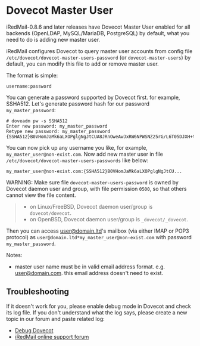 # Dovecot Master User

iRedMail-0.8.6 and later releases have Dovecot Master User enabled for all
backends (OpenLDAP, MySQL/MariaDB, PostgreSQL) by default, what you need to do
is adding new master user.

iRedMail configures Dovecot to query master user accounts from config file
`/etc/dovecot/dovecot-master-users-password` (or `dovecot-master-users`) by
default, you can modify this file to add or remove master user.

The format is simple:
```
username:password
```

You can generate a password supported by Dovecot first. for example, SSHA512.
Let's generate password hash for our password `my_master_password`:
```
# doveadm pw -s SSHA512
Enter new password: my_master_password
Retype new password: my_master_password
{SSHA512}B0VHomJaMk6aLXOPglgNgJtCUA8JRnOweAwJxRW6NPWSNZ25rG/L6T05DJXH+t8WCQkemBilgkcEi6mq4Kadssivtts=
```

You can now pick up any username you like, for example,
`my_master_user@non-exist.com`. Now add new master user in file
`/etc/dovecot/dovecot-master-users-passwords` like below:

```
my_master_user@non-exist.com:{SSHA512}B0VHomJaMk6aLXOPglgNgJtCU...
```

WARNING: Make sure file `dovecot-master-users-password` is owned by Dovecot
daemon user and group, with file permission `0500`, so that others cannot view
the file content.

> * on Linux/FreeBSD, Dovecot daemon user/group is `dovecot/dovecot`.
> * on OpenBSD, Dovecot daemon user/group is `_dovecot/_dovecot`.

Then you can access user@domain.ltd's mailbox (via either IMAP or POP3
protocol) as `user@domain.ltd*my_master_user@non-exist.com` with password
`my_master_password`.


Notes:

* master user name must be in valid email address format. e.g. user@domain.com.
  this email address doesn't need to exist.

## Troubleshooting

If it doesn't work for you, please enable debug mode in Dovecot and check
its log file. If you don't understand what the log says, please create a new
topic in our forum and paste related log:

* [Debug Dovecot](./debug.dovecot.html)
* [iRedMail online support forum](http://www.iredmail.org/forum/)
